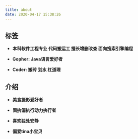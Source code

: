 ```yaml
---
title: about
date: 2020-04-17 15:38:26
---
```

## 标签

- **本科软件工程专业 代码搬运工 擅长增删改查 面向搜索引擎编程**

- **Gopher: Java语言爱好者**

- **Coder: 搬砖 划水 杠道理**
  
## 介绍

- **美食摄影爱好者**

- **固执偏执行动力执行者**

- **喜欢独处安静**
  
- **偏爱tina小宝贝**
